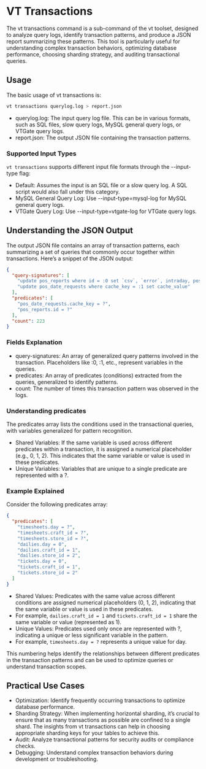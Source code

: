 # VT Transactions

The vt transactions command is a sub-command of the vt toolset, designed to analyze query logs, identify transaction patterns, and produce a JSON report summarizing these patterns. 
This tool is particularly useful for understanding complex transaction behaviors, optimizing database performance, choosing sharding strategy, and auditing transactional queries.

## Usage

The basic usage of vt transactions is:

```bash
vt transactions querylog.log > report.json
```

 * querylog.log: The input query log file. This can be in various formats, such as SQL files, slow query logs, MySQL general query logs, or VTGate query logs.
 * report.json: The output JSON file containing the transaction patterns.

### Supported Input Types

`vt transactions` supports different input file formats through the --input-type flag:
 * Default: Assumes the input is an SQL file or a slow query log. A SQL script would also fall under this category.
 * MySQL General Query Log: Use --input-type=mysql-log for MySQL general query logs.
 * VTGate Query Log: Use --input-type=vtgate-log for VTGate query logs.

## Understanding the JSON Output

The output JSON file contains an array of transaction patterns, each summarizing a set of queries that commonly occur together within transactions. Here’s a snippet of the JSON output:

```json
{
  "query-signatures": [
    "update pos_reports where id = :0 set `csv`, `error`, intraday, pos_type, ...",
    "update pos_date_requests where cache_key = :1 set cache_value"
  ],
  "predicates": [
    "pos_date_requests.cache_key = ?",
    "pos_reports.id = ?"
  ],
  "count": 223
}
```

### Fields Explanation

 * query-signatures: An array of generalized query patterns involved in the transaction. Placeholders like :0, :1, etc., represent variables in the queries.
 * predicates: An array of predicates (conditions) extracted from the queries, generalized to identify patterns.
 * count: The number of times this transaction pattern was observed in the logs.

### Understanding predicates

The predicates array lists the conditions used in the transactional queries, with variables generalized for pattern recognition.
 * Shared Variables: If the same variable is used across different predicates within a transaction, it is assigned a numerical placeholder (e.g., 0, 1, 2). This indicates that the same variable or value is used in these predicates.
 * Unique Variables: Variables that are unique to a single predicate are represented with a ?.

### Example Explained

Consider the following predicates array:

```json
{
  "predicates": [
    "timesheets.day = ?",
    "timesheets.craft_id = ?",
    "timesheets.store_id = ?",
    "dailies.day = 0",
    "dailies.craft_id = 1",
    "dailies.store_id = 2",
    "tickets.day = 0",
    "tickets.craft_id = 1",
    "tickets.store_id = 2"
  ]
}
```

 * Shared Values: Predicates with the same value across different conditions are assigned numerical placeholders (0, 1, 2), indicating that the same variable or value is used in these predicates.
 * For example, `dailies.craft_id = 1` and `tickets.craft_id = 1` share the same variable or value (represented as 1).
 * Unique Values: Predicates used only once are represented with ?, indicating a unique or less significant variable in the pattern.
 * For example, `timesheets.day = ?` represents a unique value for day.

This numbering helps identify the relationships between different predicates in the transaction patterns and can be used to optimize queries or understand transaction scopes.

## Practical Use Cases

 * Optimization: Identify frequently occurring transactions to optimize database performance.
 * Sharding Strategy: When implementing horizontal sharding, it’s crucial to ensure that as many transactions as possible are confined to a single shard. The insights from vt transactions can help in choosing appropriate sharding keys for your tables to achieve this.
 * Audit: Analyze transactional patterns for security audits or compliance checks.
 * Debugging: Understand complex transaction behaviors during development or troubleshooting.
